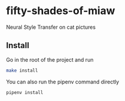 # fifty-shades-of-miaw
Neural Style Transfer on cat pictures


## Install

Go in the root of the project and run

```bash
make install
```

You can also run the pipenv command directly

```bash
pipenv install
```